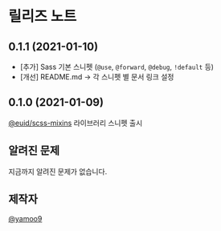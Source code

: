 # 릴리즈 노트

## 0.1.1 (2021-01-10)

- [추가] Sass 기본 스니펫 (`@use`, `@forward`, `@debug`, `!default` 등)
- [개선] README.md → 각 스니펫 별 문서 링크 설정

## 0.1.0 (2021-01-09)

[@euid/scss-mixins](https://www.npmjs.com/package/@euid/scss-mixins) 라이브러리 스니펫 출시

## 알려진 문제

지금까지 알려진 문제가 없습니다.

## 제작자

[@yamoo9](https://github.com/yamoo9)